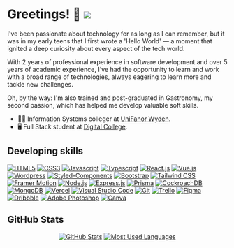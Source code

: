 # Greetings! 👋 <span>![](https://komarev.com/ghpvc/?username=amariliodeoliveira&color=2b1055&style=flat-square&label=Profile+Views)</span>

I've been passionate about technology for as long as I can remember, but it was in my early teens that I first wrote a 'Hello World' — a moment that ignited a deep curiosity about every aspect of the tech world.

With 2 years of professional experience in software development and over 5 years of academic experience, I've had the opportunity to learn and work with a broad range of technologies, always eagering to learn more and tackle new challenges.

Oh, by the way: I'm also trained and post-graduated in Gastronomy, my second passion, which has helped me develop valuable soft skills.

- 🧑‍🎓 Information Systems colleger at <a href="https://www.unifanor.edu.br/unifanor" target="_blank" rel="noopener noreferrer">UniFanor Wyden<a/>.
- 🖥️ Full Stack student at <a href="https://digitalcollege.com.br/" target="_blank" rel="noopener noreferrer">Digital College<a/>.

## Developing skills
<a href="https://developer.mozilla.org/en-US/docs/Web/HTML" target="_blank" rel="noopener noreferrer">![HTML5](https://img.shields.io/badge/HTML5-E34F26?style=for-the-badge&logo=html5&logoColor=white)</a>
<a href="https://developer.mozilla.org/en-US/docs/Web/CSS" target="_blank" rel="noopener noreferrer">![CSS3](https://img.shields.io/badge/CSS3-1572B6?style=for-the-badge&logo=css3&logoColor=white)</a>
<a href="https://developer.mozilla.org/en-US/docs/Web/JavaScript" target="_blank" rel="noopener noreferrer">![Javascript](https://img.shields.io/badge/JavaScript-F7DF1E?style=for-the-badge&logo=javascript&logoColor=black)</a>
<a href="https://www.typescriptlang.org/" target="_blank" rel="noopener noreferrer">![Typescript](https://img.shields.io/badge/TypeScript-007ACC?style=for-the-badge&logo=typescript&logoColor=white)</a>
<a href="https://react.dev/" target="_blank" rel="noopener noreferrer">![React.js](https://img.shields.io/badge/React-20232A?style=for-the-badge&logo=react&logoColor=61DAFB)</a>
<a href="https://vuejs.org/" target="_blank" rel="noopener noreferrer">![Vue.js](https://img.shields.io/badge/Vue.js-35495E?style=for-the-badge&logo=vue.js&logoColor=4FC08D)</a>
<a href="https://wordpress.org/" target="_blank" rel="noopener noreferrer">![Wordpress](https://img.shields.io/badge/Wordpress-21759B?style=for-the-badge&logo=wordpress&logoColor=white)</a>
<a href="https://styled-components.com/" target="_blank" rel="noopener noreferrer">![Styled-Components](https://img.shields.io/badge/styled--components-DB7093?style=for-the-badge&logo=styled-components&logoColor=white)</a>
<a href="https://getbootstrap.com/" target="_blank" rel="noopener noreferrer">![Bootstrap](https://img.shields.io/badge/Bootstrap-563D7C?style=for-the-badge&logo=bootstrap&logoColor=white)</a>
<a href="https://tailwindcss.com/" target="_blank" rel="noopener noreferrer">![Tailwind CSS](https://img.shields.io/badge/Tailwind_CSS-38B2AC?style=for-the-badge&logo=tailwind-css&logoColor=white)</a>
<a href="https://www.framer.com/motion/" target="_blank" rel="noopener noreferrer">![Framer Motion](https://img.shields.io/badge/Framer-black?style=for-the-badge&logo=framer&logoColor=blue)</a>
<a href="https://nodejs.org/en/about/" target="_blank" rel="noopener noreferrer">![Node.js](https://img.shields.io/badge/Node.js-43853D?style=for-the-badge&logo=node.js&logoColor=white)</a>
<a href="https://expressjs.com/" target="_blank" rel="noopener noreferrer">![Express.js](https://img.shields.io/badge/Express.js-404D59?style=for-the-badge)</a>
<a href="https://www.prisma.io/" target="_blank" rel="noopener noreferrer">![Prisma](https://img.shields.io/badge/Prisma-3982CE?style=for-the-badge&logo=Prisma&logoColor=white)</a>
<a href="https://www.cockroachlabs.com/" target="_blank" rel="noopener noreferrer">![CockroachDB](https://img.shields.io/badge/Cockroach%20Labs-6933FF?style=for-the-badge&logo=Cockroach%20Labs&logoColor=white)</a>
<a href="https://www.mongodb.com/" target="_blank" rel="noopener noreferrer">![MongoDB](https://img.shields.io/badge/MongoDB-4EA94B?style=for-the-badge&logo=mongodb&logoColor=white)</a>
<a href="https://vercel.com/" target="_blank" rel="noopener noreferrer">![Vercel](https://img.shields.io/badge/Vercel-000000?style=for-the-badge&logo=vercel&logoColor=white)</a>
<a href="https://code.visualstudio.com/" target="_blank" rel="noopener noreferrer">![Visual Studio Code](https://img.shields.io/badge/Visual_Studio_Code-0078D4?style=for-the-badge&logo=visual%20studio%20code&logoColor=white)</a>
<a href="https://git-scm.com/" target="_blank" rel="noopener noreferrer">![Git](https://img.shields.io/badge/GIT-E44C30?style=for-the-badge&logo=git&logoColor=white)</a>
<a href="https://trello.com/" target="_blank" rel="noopener noreferrer">![Trello](https://img.shields.io/badge/Trello-0052CC?style=for-the-badge&logo=trello&logoColor=white)</a>
<a href="https://www.figma.com/" target="_blank" rel="noopener noreferrer">![Figma](https://img.shields.io/badge/Figma-F24E1E?style=for-the-badge&logo=figma&logoColor=white)</a>
<a href="https://dribbble.com/" target="_blank" rel="noopener noreferrer">![Dribbble](https://img.shields.io/badge/Dribbble-EA4C89?style=for-the-badge&logo=dribbble&logoColor=white)</a>
<a href="https://www.adobe.com/br/products/photoshop.html" target="_blank" rel="noopener noreferrer">![Adobe Photoshop](https://img.shields.io/badge/Adobe%20Photoshop-31A8FF?style=for-the-badge&logo=Adobe%20Photoshop&logoColor=black)</a>
<a href="https://www.canva.com/" target="_blank" rel="noopener noreferrer">![Canva](https://img.shields.io/badge/Canva-%2300C4CC.svg?&style=for-the-badge&logo=Canva&logoColor=white)</a>

## GitHub Stats
<div align="center">

[![GitHub Stats](https://github-readme-stats.vercel.app/api?username=amariliodeoliveira&show_icons=true&bg_color=DEG,1c0522,2b1055&title_color=FFF&text_color=FFFFFF&icon_color=E9C46A&custom_title=All-time+Info&include_all_commits=true&count_private=true&hide_border=true&border_radius=0)](https://github.com/amariliodeoliveira) [![Most Used Languages](https://github-readme-stats.vercel.app/api/top-langs/?username=amariliodeoliveira&layout=compact&hide_border=true&border_radius=0&langs_count=7&bg_color=DEG,1c0522,2b1055&title_color=FFF&text_color=FFFFFF&icon_color=E9C46A)](https://github.com/amariliodeoliveira)

</div>
